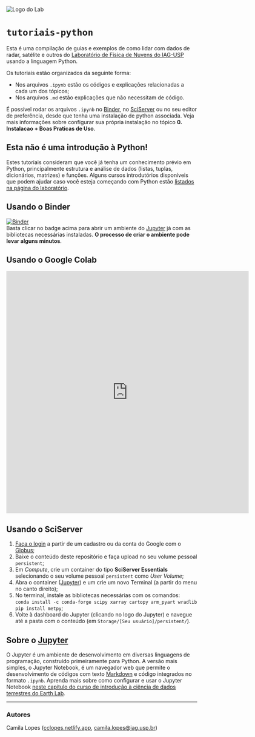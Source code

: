 ![Logo do Lab](https://i.imgur.com/id9h6xi.png)

# `tutoriais-python` 
Esta é uma compilação de guias e exemplos de como lidar com dados de radar, satélite e outros do [Laboratório de Física de Nuvens do IAG-USP](http://labnuvens.iag.usp.br) usando a linguagem Python.

Os tutoriais estão organizados da seguinte forma:  
- Nos arquivos `.ipynb` estão os códigos e explicações relacionadas a cada um dos tópicos;
- Nos arquivos `.md` estão explicações que não necessitam de código.

É possível rodar os arquivos `.ipynb` no [Binder](https://mybinder.org/), no [SciServer](https://sciserver.org/) ou no seu editor de preferência, desde que tenha uma instalação de python associada. Veja mais informações sobre configurar sua própria instalação no tópico **0. Instalacao + Boas Praticas de Uso**.

## Esta não é uma introdução à Python!
Estes tutoriais consideram que você já tenha um conhecimento prévio em Python, principalmente estrutura e análise de dados (listas, tuplas, dicionários, matrizes) e funções. Alguns cursos introdutórios disponíveis que podem ajudar caso você esteja começando com Python estão [listados na página do laboratório](https://sites.google.com/iag.usp.br/labnuvens/dados-e-materiais).

## Usando o Binder
[![Binder](https://mybinder.org/badge_logo.svg)](https://mybinder.org/v2/gh/LabNuvens/tutoriais-python/HEAD)  
Basta clicar no badge acima para abrir um ambiente do [Jupyter](https://jupyter.org/) já com as bibliotecas necessárias instaladas. **O processo de criar o ambiente pode levar alguns minutos**.  


## Usando o Google Colab
<iframe src="https://scribehow.com/embed/Usando_tutoriais-python_no_Google_Colab__5AKgjLMVSwqrW3tuvsoXUw" width="640" height="640" allowfullscreen frameborder="0"></iframe>

## Usando o SciServer
1. [Faça o login](https://apps.sciserver.org/login-portal/) a partir de um cadastro ou da conta do Google com o [Globus](https://www.globus.org/);
2. Baixe o conteúdo deste repositório e faça upload no seu volume pessoal `persistent`;
3. Em _Compute_, crie um container do tipo **SciServer Essentials** selecionando o seu volume pessoal `persistent` como _User Volume_;
4. Abra o container ([Jupyter](https://jupyter.org/)) e um crie um novo Terminal (a partir do menu no canto direito);
5. No terminal, instale as bibliotecas necessárias com os comandos:  
    `conda install -c conda-forge scipy xarray cartopy arm_pyart wradlib`    
    `pip install metpy`;
6. Volte à dashboard do Jupyter (clicando no logo do Jupyter) e navegue até a pasta com o conteúdo (em `Storage/[Seu usuário]/persistent/`).

## Sobre o [Jupyter](https://jupyter.org/)
O Jupyter é um ambiente de desenvolvimento em diversas linguagens de programação, construído primeiramente para Python. A versão mais simples, o Jupyter Notebook, é um navegador web que permite o desenvolvimento de códigos com texto [Markdown](https://www.markdownguide.org/) e código integrados no formato `.ipynb`. Aprenda mais sobre como configurar e usar o Jupyter Notebook [neste capítulo do curso de introdução à ciência de dados terrestres do Earth Lab](https://www.earthdatascience.org/courses/intro-to-earth-data-science/open-reproducible-science/jupyter-python/).

---

### Autores

Camila Lopes ([cclopes.netlify.app](https://cclopes.netlify.app/), camila.lopes@iag.usp.br)
